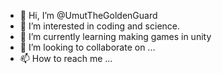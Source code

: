 - 👋 Hi, I’m @UmutTheGoldenGuard
- 👀 I’m interested in coding and science.
- 🌱 I’m currently learning making games in unity
- 💞️ I’m looking to collaborate on ...
- 📫 How to reach me ...

<!---
UmutTheGoldenGuard/UmutTheGoldenGuard is a ✨ special ✨ repository because its `README.md` (this file) appears on your GitHub profile.
You can click the Preview link to take a look at your changes.
--->
